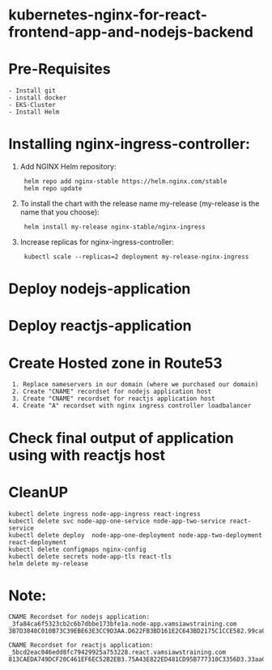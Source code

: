 # kubernetes-nginx-for-react-frontend-app-and-nodejs-backend

# Pre-Requisites
    - Install git
    - install docker
    - EKS-Cluster
    - Install Helm
# Installing nginx-ingress-controller:
1. Add NGINX Helm repository:

        helm repo add nginx-stable https://helm.nginx.com/stable
        helm repo update
2. To install the chart with the release name my-release (my-release is the name that you choose):
        
        helm install my-release nginx-stable/nginx-ingress
3. Increase replicas for nginx-ingress-controller:

        kubectl scale --replicas=2 deployment my-release-nginx-ingress
# Deploy nodejs-application
# Deploy reactjs-application
# Create Hosted zone in Route53
     1. Replace nameservers in our domain (where we purchased our domain)
     2. Create "CNAME" recordset for nodejs application host
     3. Create "CNAME" recordset for reactjs application host
     4. Create "A" recordset with nginx ingress controller loadbalancer
# Check final output of application using with reactjs host

# CleanUP
    kubectl delete ingress node-app-ingress react-ingress
    kubectl delete svc node-app-one-service node-app-two-service react-service
    kubectl delete deploy  node-app-one-deployment node-app-two-deployment react-deployment
    kubectl delete configmaps nginx-config
    kubectl delete secrets node-app-tls react-tls
    helm delete my-release
    
# Note:
    CNAME Recordset for nodejs application:
    _3fa84ca6f5323cb2c6b7dbbe173bfe1a.node-app.vamsiawstraining.com
    3B7D3848C010B73C39EBE63E3CC9D3AA.D622FB3BD161E2C643BD2175C1CCE582.99ca85cf8b1c4fb.comodoca.com
    
    CNAME Recordset for reactjs application:
    _5bcd2eac046edd8fc79429925a753228.react.vamsiawstraining.com
    813CAEDA749DCF20C461EF6EC52B2EB3.75A43E822ED481CD95B777310C3356D3.33aa0cd3bb5a03f.comodoca.com

